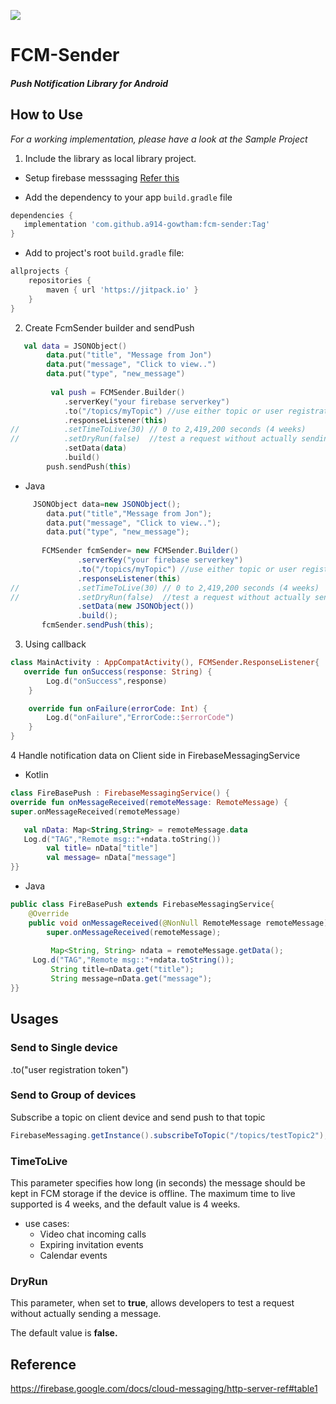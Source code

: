 [![](https://jitpack.io/v/a914-gowtham/fcm-sender.svg)](https://jitpack.io/#a914-gowtham/fcm-sender)

# FCM-Sender

##### Push Notification Library for Android

## How to Use
*For a working implementation, please have a look at the Sample Project*

1. Include the library as local library project.

+ Setup firebase messsaging [Refer this](https://firebase.google.com/docs/cloud-messaging/android/client?authuser=1)

+ Add the dependency to your app `build.gradle` file
 ```gradle
 dependencies {
    implementation 'com.github.a914-gowtham:fcm-sender:Tag'
 }
 ```
 + Add to project's root `build.gradle` file:
```gradle
allprojects {
	repositories {
		maven { url 'https://jitpack.io' }
	}
}
```
2. Create FcmSender builder and sendPush
```kotlin
   val data = JSONObject()
        data.put("title", "Message from Jon")
        data.put("message", "Click to view..")
        data.put("type", "new_message")
        
         val push = FCMSender.Builder()
            .serverKey("your firebase serverkey")
            .to("/topics/myTopic") //use either topic or user registration token
            .responseListener(this)
//          .setTimeToLive(30) // 0 to 2,419,200 seconds (4 weeks)
//          .setDryRun(false)  //test a request without actually sending a message.
            .setData(data)
            .build()
        push.sendPush(this)
```

* Java
```java
     JSONObject data=new JSONObject();
        data.put("title","Message from Jon");
        data.put("message", "Click to view..");
        data.put("type", "new_message");
        
       FCMSender fcmSender= new FCMSender.Builder()
               .serverKey("your firebase serverkey")
               .to("/topics/myTopic") //use either topic or user registration token
               .responseListener(this)
//             .setTimeToLive(30) // 0 to 2,419,200 seconds (4 weeks)
//             .setDryRun(false)  //test a request without actually sending a message.
               .setData(new JSONObject())
               .build();
       fcmSender.sendPush(this);
```

3. Using callback
```kotlin
class MainActivity : AppCompatActivity(), FCMSender.ResponseListener{
   override fun onSuccess(response: String) {
        Log.d("onSuccess",response)
    }

    override fun onFailure(errorCode: Int) {
        Log.d("onFailure","ErrorCode::$errorCode")
    }
}
```

4 Handle notification data on Client side in FirebaseMessagingService
* Kotlin
```kotlin
class FireBasePush : FirebaseMessagingService() {
override fun onMessageReceived(remoteMessage: RemoteMessage) {
super.onMessageReceived(remoteMessage)

   val nData: Map<String,String> = remoteMessage.data
   Log.d("TAG","Remote msg::"+ndata.toString())
        val title= nData["title"]
        val message= nData["message"]
}}
```

* Java
```java
public class FireBasePush extends FirebaseMessagingService{
    @Override
    public void onMessageReceived(@NonNull RemoteMessage remoteMessage) {
        super.onMessageReceived(remoteMessage);
        
         Map<String, String> ndata = remoteMessage.getData();
	 Log.d("TAG","Remote msg::"+ndata.toString());
         String title=nData.get("title");
         String message=nData.get("message");
}}   
```

## Usages

### Send to Single device
.to("user registration token")

### Send to Group of devices
Subscribe a topic on client device and send push to that topic
```java
FirebaseMessaging.getInstance().subscribeToTopic("/topics/testTopic2");
```

### TimeToLive
This parameter specifies how long (in seconds) the message should be kept in FCM storage
if the device is offline. The maximum time to live supported is 4 weeks, and the default value is 4 weeks.

* use cases:
  - Video chat incoming calls 
  - Expiring invitation events
  - Calendar events

### DryRun
This parameter, when set to **true**, allows developers to test a request without actually sending a message.

The default value is **false.**

  
## Reference
https://firebase.google.com/docs/cloud-messaging/http-server-ref#table1
